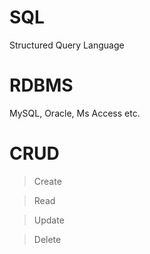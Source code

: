 # SQL

Structured Query Language

# RDBMS

MySQL, Oracle, Ms Access etc.

# CRUD

> Create

> Read

> Update

> Delete

